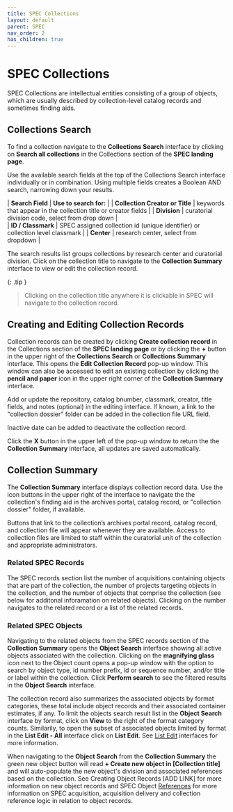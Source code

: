 ```yaml
---
title: SPEC Collections
layout: default
parent: SPEC
nav_order: 2
has_children: true
---
```


# SPEC Collections
SPEC Collections are intellectual entities consisting of a group of objects, which are usually described by collection-level catalog records and sometimes finding aids. 


## Collections Search
To find a collection navigate to the **Collections Search** interface by clicking on **Search all collections** in the Collections section of the **SPEC landing page**.

Use the available search fields at the top of the Collections Search interface individually or in combination. Using multiple fields creates a Boolean AND search, narrowing down your results.

| **Search Field** | **Use to search for:** |
| **Collection Creator or Title** | keywords that appear in the collection title or creator fields |
| **Division** | curatorial division code, select from drop down |   
| **ID / Classmark** | SPEC assigned collection id (unique identifier) or collection level classmark |
| **Center** | research center, select from dropdown |

The search results list groups collections by research center and curatorial division. Click on the collection title to navigate to the **Collection Summary** interface to view or edit the collection record. 

{: .tip }
> Clicking on the collection title anywhere it is clickable in SPEC will navigate to the collection record. 


## Creating and Editing Collection Records
Collection records can be created by clicking **Create collection record** in the Collections section of the **SPEC landing page** or by clicking the **+** button in the upper right of the **Collections Search** or **Collections Summary** interface. This opens the **Edit Collection Record** pop-up window. This window can also be accessed to edit an existing collection by clicking the **pencil and paper** icon in the upper right corner of the **Collection Summary** interface. 

Add or update the repository, catalog bnumber, classmark, creator, title fields, and notes (optional) in the editing interface. If known, a link to the "collection dossier" folder can be added in the collection file URL field. 

Inactive date can be added to deactivate the collection record. 

Click the **X** button in the upper left of the pop-up window to return the the **Collection Summary** interface, all updates are saved automatically.


## Collection Summary
The **Collection Summary** interface displays collection record data. Use the icon buttons in the upper right of the interface to navigate the the collection's finding aid in the archives portal, catalog record, or "collection dossier" folder, if available.

Buttons that link to the collection’s archives portal record, catalog record, and collection file will appear whenever they are available. Access to collection files are limited to staff within the curatorial unit of the collection and appropriate administrators.

### Related SPEC Records
The SPEC records section list the number of acquisitions containing objects that are part of the collection, the number of projects targeting objects in the collection, and the number of objects that comprise the collection (see below for additonal inforamation on related objects). Clicking on the number navigates to the related record or a list of the related records.

### Related SPEC Objects
Navigating to the related objects from the SPEC records section of the **Collection Summary** opens the **Object Search** interface showing all active objects associated with the collection. Clicking on the **magnifying glass** icon next to the Object count opens a pop-up window with the option to search by object type, id number prefix, id or sequence number, and/or title or label within the collection. Click **Perform search** to see the filtered results in the **Object Search** interface. 

The collection record also summarizes the associated objects by format categories, these total include object records and their associated container estimates, if any. To limit the objects search result list in the **Object Search** interface by format, click on **View** to the right of the format category counts. Similarily, to open the subset of associated objects limited by format in the **List Edit - All** interface click on **List Edit**. See [List Edit](https://nypl.github.io/pres-docs/spec/specListEdit.html) interfaces for more information.

When navigating to the **Object Search** from the **Collection Summary** the green new object button will read **+ Create new object in [Collection title]** and will auto-populate the new object's division and associated references based on the collection. See Creating Object Records [ADD LINK] for more information on new object records and SPEC Object [References](https://nypl.github.io/pres-docs/spec/specObjectsReferences.html) for more information on SPEC acquisition, acquisition delivery and collection reference logic in relation to object records.